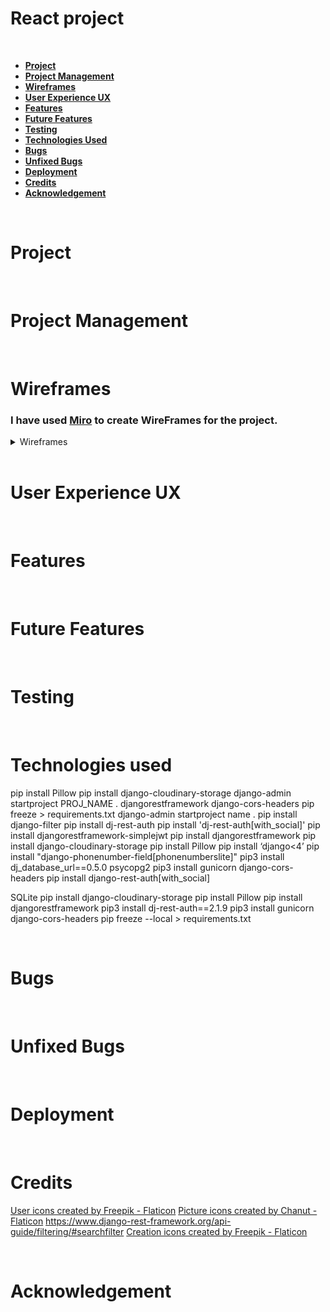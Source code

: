 # React project

<br>

* [**Project**](<#project>)
* [**Project Management**](<#project-management>)
* [**Wireframes**](<#wireframes>)
* [**User Experience UX**](<#user-experience-ux>)
* [**Features**](<#features>)
* [**Future Features**](<#future-features>)
* [**Testing**](<#testing>)
* [**Technologies Used**](<#technologies-used>)
* [**Bugs**](<#bugs>)
* [**Unfixed Bugs**](<#unfixed-bugs>)
* [**Deployment**](<#deployment>)
* [**Credits**](<#credits>)
* [**Acknowledgement**](<#acknowledgement>)

<br>

# Project

<br>

# Project Management

<br>

# Wireframes

### I have used [Miro](https://miro.com/) to create WireFrames for the project.

<details><summary>Wireframes</summary>

<details><summary>Home page</summary>
<img src="readme/wireframes/home.jpg" alt="Home page desktop screen" style="width: 45%;">
<img src="readme/wireframes/home_mobile_tablet.jpg" alt="Home page mobile and tablet screen" style="width: 45%;">
<img src="readme/wireframes/home_mobile_tablet_full_screen.jpg" alt="Home page full screen mobile and tablet screen" style="width: 45%;">
</details>

<details><summary>Post detail</summary>
<img src="readme/wireframes/post_detail.jpg" alt="Post detail page on mobile, tablet and desktop screen">
</details>

<details><summary>Signup</summary>
<img src="readme/wireframes/signup.jpg" alt="Sign up page on mobile, tablet and desktop screen">
</details>

<details><summary>Sign in</summary>
<img src="readme/wireframes/signin.jpg" alt="Sign in page on mobile, tablet and desktop screen">
</details>

<details><summary>Upload</summary>
<img src="readme/wireframes/upload.jpg" alt="Upload page on mobile, tablet and desktop screen">
</details>


<details><summary>profile page from another users view</summary>
<img src="readme/wireframes/profile_user_view.jpg" alt="Profile page from other users view on mobile, tablet and desktop screen">
</details>


<details><summary>profile</summary>
<img src="readme/wireframes/profile.jpg" alt="Profile page on mobile, tablet and desktop screen">
</details>

<details><summary>Edit profile</summary>
<img src="readme/wireframes/edit_profile.jpg" alt="Edit profile page on mobile, tablet and desktop screen">
</details>

<details><summary>Change username</summary>
<img src="readme/wireframes/change_username.jpg" alt="Change username page on mobile, tablet and desktop screen">
</details>

<details><summary>Liked posts</summary>
<img src="readme/wireframes/liked_posts.jpg" alt="Liked posts page on mobile, tablet and desktop screen">
</details>

<details><summary>Buisness profile</summary>
<img src="readme/wireframes/buisness_profile.jpg" alt="Buisness profile page on mobile, tablet and desktop screen">
</details>

</details>

<br>

# User Experience UX

<br>

# Features

<br>

# Future Features

<br>

# Testing

<br>

# Technologies used
pip install Pillow
pip install django-cloudinary-storage
django-admin startproject PROJ_NAME .
djangorestframework django-cors-headers
pip freeze > requirements.txt
django-admin startproject name .
pip install django-filter
pip install dj-rest-auth
pip install 'dj-rest-auth[with_social]'
pip install djangorestframework-simplejwt
pip install djangorestframework
pip install django-cloudinary-storage
pip install Pillow
pip install ‘django<4’
pip install "django-phonenumber-field[phonenumberslite]"
pip3 install dj_database_url==0.5.0 psycopg2
pip3 install gunicorn django-cors-headers
pip install django-rest-auth[with_social]


SQLite
pip install django-cloudinary-storage
pip install Pillow
pip install djangorestframework
pip3 install dj-rest-auth==2.1.9
pip3 install gunicorn django-cors-headers
pip freeze --local > requirements.txt


<br>

# Bugs

<br>

# Unfixed Bugs

<br>

# Deployment

<br>

# Credits
<a href="https://www.flaticon.com/free-icons/user" title="user icons">User icons created by Freepik - Flaticon</a>
<a href="https://www.flaticon.com/free-icons/picture" title="picture icons">Picture icons created by Chanut - Flaticon</a>
https://www.django-rest-framework.org/api-guide/filtering/#searchfilter
<a href="https://www.flaticon.com/free-icons/creation" title="creation icons">Creation icons created by Freepik - Flaticon</a>

<br>

# Acknowledgement
